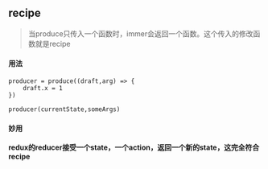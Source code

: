 ## recipe

> 当produce只传入一个函数时，immer会返回一个函数。这个传入的修改函数就是recipe

#### 用法

```
producer = produce((draft,arg) => {
	draft.x = 1
})

producer(currentState,someArgs)
```



#### 妙用

<b>redux的reducer接受一个state，一个action，返回一个新的state，这完全符合recipe</b>


